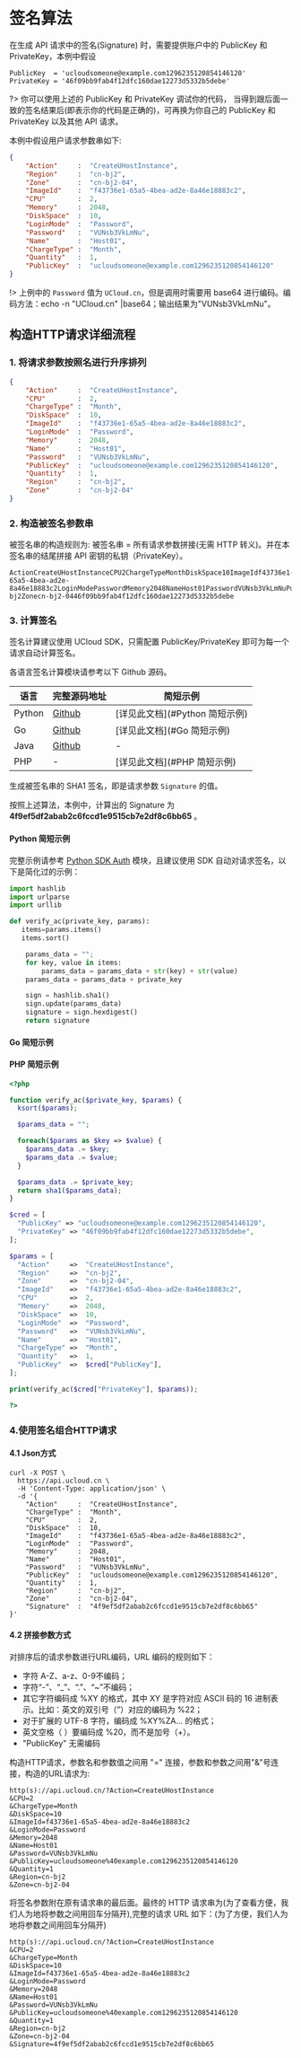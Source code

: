 # 签名算法

在生成 API 请求中的签名(Signature) 时，需要提供账户中的 PublicKey 和 PrivateKey，本例中假设

```
PublicKey  = 'ucloudsomeone@example.com1296235120854146120'
PrivateKey = '46f09bb9fab4f12dfc160dae12273d5332b5debe'
```

?> 你可以使用上述的 PublicKey 和 PrivateKey 调试你的代码， 当得到跟后面一致的签名结果后(即表示你的代码是正确的)，可再换为你自己的 PublicKey 和 PrivateKey 以及其他 API 请求。

本例中假设用户请求参数串如下:

```json
{ 
    "Action"     :  "CreateUHostInstance",
    "Region"     :  "cn-bj2",
    "Zone"       :  "cn-bj2-04",
    "ImageId"    :  "f43736e1-65a5-4bea-ad2e-8a46e18883c2", 
    "CPU"        :  2,
    "Memory"     :  2048,
    "DiskSpace"  :  10,
    "LoginMode"  :  "Password",
    "Password"   :  "VUNsb3VkLmNu",
    "Name"       :  "Host01",
    "ChargeType" :  "Month",
    "Quantity"   :  1,
    "PublicKey"  :  "ucloudsomeone@example.com1296235120854146120"
}
```

!> 上例中的 `Password` 值为 `UCloud.cn`，但是调用时需要用 base64 进行编码。编码方法：echo -n "UCloud.cn" |base64；输出结果为"VUNsb3VkLmNu"。

## 构造HTTP请求详细流程

### 1. 将请求参数按照名进行升序排列

```json
{ 
    "Action"     :  "CreateUHostInstance",
    "CPU"        :  2,
    "ChargeType" :  "Month",
    "DiskSpace"  :  10,
    "ImageId"    :  "f43736e1-65a5-4bea-ad2e-8a46e18883c2", 
    "LoginMode"  :  "Password",
    "Memory"     :  2048,
    "Name"       :  "Host01",
    "Password"   :  "VUNsb3VkLmNu",
    "PublicKey"  :  "ucloudsomeone@example.com1296235120854146120",
    "Quantity"   :  1,
    "Region"     :  "cn-bj2",
    "Zone"       :  "cn-bj2-04"
}
```

### 2. 构造被签名参数串

被签名串的构造规则为: 被签名串 = 所有请求参数拼接(无需 HTTP 转义)。并在本签名串的结尾拼接 API 密钥的私钥（PrivateKey）。

```
ActionCreateUHostInstanceCPU2ChargeTypeMonthDiskSpace10ImageIdf43736e1-65a5-4bea-ad2e-8a46e18883c2LoginModePasswordMemory2048NameHost01PasswordVUNsb3VkLmNuPublicKeyucloudsomeone@example.com1296235120854146120Quantity1Regioncn-bj2Zonecn-bj2-0446f09bb9fab4f12dfc160dae12273d5332b5debe
```

### 3. 计算签名

签名计算建议使用 UCloud SDK，只需配置 PublicKey/PrivateKey 即可为每一个请求自动计算签名。

各语言签名计算模块请参考以下 Github 源码。

| 语言   | 完整源码地址                                                 | 简短示例                       |
| ------ | ------------------------------------------------------------ | ------------------------------ |
| Python | [Github](https://github.com/ucloud/ucloud-sdk-python3/blob/master/ucloud/core/auth/_cfg.py#L41) | [详见此文档](#Python 简短示例) |
| Go     | [Github](https://github.com/ucloud/ucloud-sdk-go/blob/master/ucloud/auth/credential.go#L16) | [详见此文档](#Go 简短示例)     |
| Java   | [Github](https://github.com/ucloud/ucloud-sdk-java/blob/master/ucloud-sdk-java-common/src/main/java/cn/ucloud/common/util/Signature.java) | -                              |
| PHP    | -                                                            | [详见此文档](#PHP 简短示例)    |

生成被签名串的 SHA1 签名，即是请求参数 `Signature` 的值。

按照上述算法，本例中，计算出的 Signature 为 **4f9ef5df2abab2c6fccd1e9515cb7e2df8c6bb65** 。

#### Python 简短示例

完整示例请参考 [Python SDK Auth]() 模块，且建议使用 SDK 自动对请求签名，以下是简化过的示例：

```python
import hashlib
import urlparse
import urllib

def verify_ac(private_key, params):
​   items=params.items()
​   items.sort()

    params_data = "";
    for key, value in items:
        params_data = params_data + str(key) + str(value)
    params_data = params_data + private_key

    sign = hashlib.sha1()
    sign.update(params_data)
    signature = sign.hexdigest()
    return signature
```

#### Go 简短示例

#### PHP 简短示例

```php
<?php

function verify_ac($private_key, $params) {
  ksort($params);

  $params_data = "";

  foreach($params as $key => $value) {
    $params_data .= $key;
    $params_data .= $value;
  }

  $params_data .= $private_key;
  return sha1($params_data); 
}

$cred = [
  "PublicKey" => "ucloudsomeone@example.com1296235120854146120",
  "PrivateKey" => "46f09bb9fab4f12dfc160dae12273d5332b5debe",
];

$params = [ 
  "Action"     =>  "CreateUHostInstance",
  "Region"     =>  "cn-bj2",
  "Zone"       =>  "cn-bj2-04",
  "ImageId"    =>  "f43736e1-65a5-4bea-ad2e-8a46e18883c2", 
  "CPU"        =>  2,
  "Memory"     =>  2048,
  "DiskSpace"  =>  10,
  "LoginMode"  =>  "Password",
  "Password"   =>  "VUNsb3VkLmNu",
  "Name"       =>  "Host01",
  "ChargeType" =>  "Month",
  "Quantity"   =>  1,
  "PublicKey"  =>  $cred["PublicKey"],
];

print(verify_ac($cred["PrivateKey"], $params));

?>
```

### 4.使用签名组合HTTP请求

#### 4.1 Json方式

```
curl -X POST \
  https://api.ucloud.cn \
  -H 'Content-Type: application/json' \
  -d '{ 
​    "Action"     :  "CreateUHostInstance",
​    "ChargeType" :  "Month",
​    "CPU"        :  2,
​    "DiskSpace"  :  10,
​    "ImageId"    :  "f43736e1-65a5-4bea-ad2e-8a46e18883c2", 
​    "LoginMode"  :  "Password",
​    "Memory"     :  2048,
​    "Name"       :  "Host01",
​    "Password"   :  "VUNsb3VkLmNu",
​    "PublicKey"  :  "ucloudsomeone@example.com1296235120854146120",
​    "Quantity"   :  1,
​    "Region"     :  "cn-bj2",
​    "Zone"       :  "cn-bj2-04",
    "Signature"  :  "4f9ef5df2abab2c6fccd1e9515cb7e2df8c6bb65"
}'
```

#### 4.2 拼接参数方式

对排序后的请求参数进行URL编码，URL 编码的规则如下：
* 字符 A-Z、a-z、0-9不编码；
* 字符“-”、“_”、“.”、“~”不编码；
* 其它字符编码成 %XY 的格式，其中 XY 是字符对应 ASCII 码的 16 进制表示。比如：英文的双引号（”）对应的编码为 %22；
* 对于扩展的 UTF-8 字符，编码成 %XY%ZA… 的格式；
* 英文空格（ ）要编码成 %20，而不是加号（+）。
* "PublicKey" 无需编码

构造HTTP请求，参数名和参数值之间用 "=" 连接，参数和参数之间用"&"号连接，构造的URL请求为:
```
http(s)://api.ucloud.cn/?Action=CreateUHostInstance
&CPU=2
&ChargeType=Month
&DiskSpace=10
&ImageId=f43736e1-65a5-4bea-ad2e-8a46e18883c2
&LoginMode=Password
&Memory=2048
&Name=Host01
&Password=VUNsb3VkLmNu
&PublicKey=ucloudsomeone%40example.com1296235120854146120
&Quantity=1
&Region=cn-bj2
&Zone=cn-bj2-04
```

将签名参数附在原有请求串的最后面。最终的 HTTP 请求串为(为了查看方便，我们人为地将参数之间用回车分隔开),完整的请求 URL 如下：(为了方便，我们人为地将参数之间用回车分隔开)

```
http(s)://api.ucloud.cn/?Action=CreateUHostInstance
&CPU=2
&ChargeType=Month
&DiskSpace=10
&ImageId=f43736e1-65a5-4bea-ad2e-8a46e18883c2
&LoginMode=Password
&Memory=2048
&Name=Host01
&Password=VUNsb3VkLmNu
&PublicKey=ucloudsomeone%40example.com1296235120854146120
&Quantity=1
&Region=cn-bj2
&Zone=cn-bj2-04
&Signature=4f9ef5df2abab2c6fccd1e9515cb7e2df8c6bb65
```
